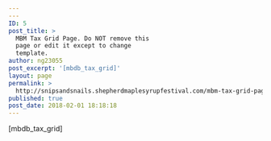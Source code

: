 ```yaml
---
---
ID: 5
post_title: >
  MBM Tax Grid Page. Do NOT remove this
  page or edit it except to change
  template.
author: ng23055
post_excerpt: '[mbdb_tax_grid]'
layout: page
permalink: >
  http://snipsandsnails.shepherdmaplesyrupfestival.com/mbm-tax-grid-page-do-not-remove-this-page-or-edit-it-except-to-change-template
published: true
post_date: 2018-02-01 18:18:18
---
```

[mbdb_tax_grid]